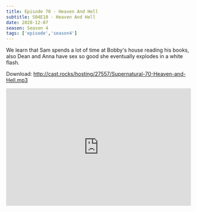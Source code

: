 ```yaml
---
title: Episode 70 - Heaven And Hell
subtitle: S04E10 - Heaven And Hell
date: 2020-12-07
season: Season 4
tags: ['episode','season4']
---
```


We learn that Sam spends a lot of time at Bobby's house reading his books, also Dean and Anna have sex so good she eventually explodes in a white flash.

Download: http://cast.rocks/hosting/27557/Supernatural-70-Heaven-and-Hell.mp3

<iframe src="https://cast.rocks/player/27557/Supernatural-70-Heaven-and-Hell.mp3?episodeTitle=Episode%2070%20-%20Heaven%20and%20Hell&podcastTitle=Couple%20of%20Idjits&episodeDate=December%207th%2C%202020&imageURL=https%3A%2F%2Fcast.rocks%2Fhosting%2F27557%2Ffeeds%2FCAURZ.jpg" style="border: none; min-height: 265px; max-height: 320px; max-width: 558px; min-width: 270px; width: 100%; height: 100%;" scrollbars="no"></iframe>
